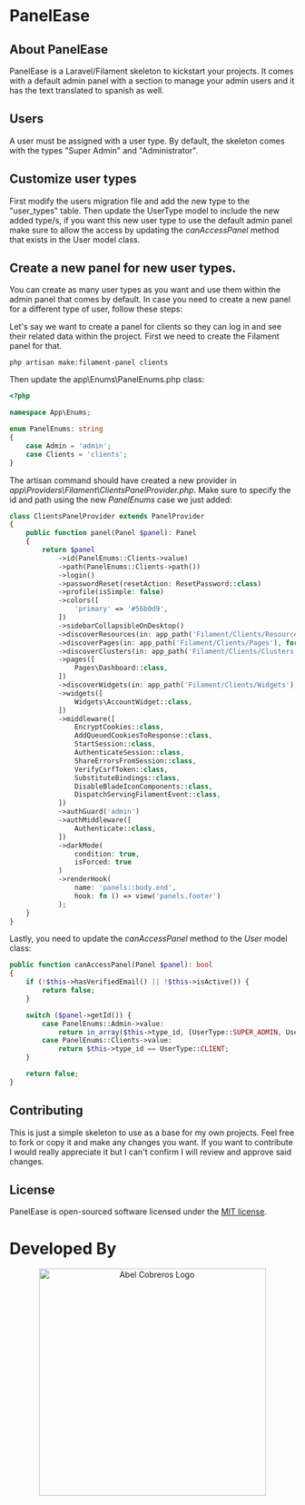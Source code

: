 # PanelEase

## About PanelEase

PanelEase is a Laravel/Filament skeleton to kickstart your projects. It comes with a default admin panel with a section to 
manage your admin users and it has the text translated to spanish as well.

## Users

A user must be assigned with a user type. By default, the skeleton comes with the types "Super Admin" and "Administrator".

## Customize user types

First modify the users migration file and add the new type to the "user_types" table. Then update the UserType model to include
the new added type/s, if you want this new user type to use the default admin panel make sure to allow the access by updating the
*canAccessPanel* method that exists in the User model class.

## Create a new panel for new user types.

You can create as many user types as you want and use them within the admin panel that comes by default. In case you need to 
create a new panel for a different type of user, follow these steps:

Let's say we want to create a panel for clients so they can log in and see their related data within the project. First we need
to create the Filament panel for that.

```
php artisan make:filament-panel clients
```

Then update the app\Enums\PanelEnums.php class:

```php
<?php

namespace App\Enums;

enum PanelEnums: string
{
    case Admin = 'admin';
    case Clients = 'clients';
}
```

The artisan command should have created a new provider in *app\Providers\Filament\ClientsPanelProvider.php*. Make sure to specify
the id and path using the new _PanelEnums_ case we just added:

```php
class ClientsPanelProvider extends PanelProvider
{
    public function panel(Panel $panel): Panel
    {
        return $panel
            ->id(PanelEnums::Clients->value)
            ->path(PanelEnums::Clients->path())
            ->login()
            ->passwordReset(resetAction: ResetPassword::class)
            ->profile(isSimple: false)
            ->colors([
                'primary' => '#56b0d9',
            ])
            ->sidebarCollapsibleOnDesktop()
            ->discoverResources(in: app_path('Filament/Clients/Resources'), for: 'App\\Filament\\Clients\\Resources')
            ->discoverPages(in: app_path('Filament/Clients/Pages'), for: 'App\\Filament\\Clients\\Pages')
            ->discoverClusters(in: app_path('Filament/Clients/Clusters'), for: 'App\\Filament\\Clients\\Clusters')
            ->pages([
                Pages\Dashboard::class,
            ])
            ->discoverWidgets(in: app_path('Filament/Clients/Widgets'), for: 'App\\Filament\\Clients\\Widgets')
            ->widgets([
                Widgets\AccountWidget::class,
            ])
            ->middleware([
                EncryptCookies::class,
                AddQueuedCookiesToResponse::class,
                StartSession::class,
                AuthenticateSession::class,
                ShareErrorsFromSession::class,
                VerifyCsrfToken::class,
                SubstituteBindings::class,
                DisableBladeIconComponents::class,
                DispatchServingFilamentEvent::class,
            ])
            ->authGuard('admin')
            ->authMiddleware([
                Authenticate::class,
            ])          
            ->darkMode(
                condition: true, 
                isForced: true
            )
            ->renderHook(
                name: 'panels::body.end',
                hook: fn () => view('panels.footer')
            );
    }
}
```

Lastly, you need to update the *canAccessPanel* method to the _User_ model class:

```php
public function canAccessPanel(Panel $panel): bool
{
    if (!$this->hasVerifiedEmail() || !$this->isActive()) {
        return false;
    }

    switch ($panel->getId()) {
        case PanelEnums::Admin->value:
            return in_array($this->type_id, [UserType::SUPER_ADMIN, UserType::ADMINISTRATOR]);
        case PanelEnums::Clients->value:
            return $this->type_id == UserType::CLIENT;
    }

    return false;
}
```

## Contributing

This is just a simple skeleton to use as a base for my own projects. Feel free to fork or copy it and make any changes you want.
If you want to contribute I would really appreciate it but I can't confirm I will review and approve said changes.

## License

PanelEase is open-sourced software licensed under the [MIT license](https://opensource.org/licenses/MIT).

# Developed By
<p align="center"><a href="https://abelcobreros.com" target="_blank"><img src="https://abelcobreros.com/dark-logo.png" width="400" alt="Abel Cobreros Logo"></a></p>

